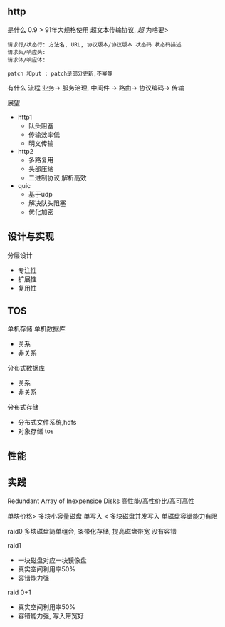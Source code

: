 ## http

是什么
0.9 > 91年大规格使用
超文本传输协议, *超*
为啥要>
```
请求行/状态行: 方法名, URL, 协议版本/协议版本 状态码 状态码描述
请求头/响应头:
请求体/响应体:

patch 和put : patch是部分更新,不幂等
```
有什么
流程
业务-> 服务治理, 中间件 -> 路由-> 协议编码-> 传输

展望
* http1
  * 队头阻塞
  * 传输效率低
  * 明文传输
* http2
  * 多路复用
  * 头部压缩
  * 二进制协议 解析高效
* quic
  * 基于udp
  * 解决队头阻塞
  * 优化加密


## 设计与实现
分层设计
* 专注性
* 扩展性
* 复用性


## TOS

单机存储
单机数据库
* 关系
* 非关系

分布式数据库
* 关系
* 非关系

分布式存储
* 分布式文件系统,hdfs
* 对象存储 tos

## 性能


## 实践

Redundant Array of Inexpensice Disks
 高性能/高性价比/高可高性

单块价格> 多块小容量磁盘
单写入 < 多块磁盘并发写入
单磁盘容错能力有限

raid0
多块磁盘简单组合,
条带化存储, 提高磁盘带宽
没有容错

raid1
* 一块磁盘对应一块镜像盘
* 真实空间利用率50%
* 容错能力强

raid 0+1
* 真实空间利用率50%
* 容错能力强, 写入带宽好



